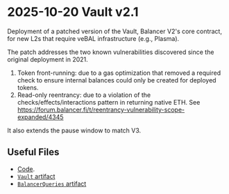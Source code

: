# 2025-10-20 Vault v2.1

Deployment of a patched version of the Vault, Balancer V2's core contract, for new L2s that require veBAL infrastructure (e.g., Plasma).

The patch addresses the two known vulnerabilities discovered since the original deployment in 2021.

1) Token front-running: due to a gas optimization that removed a required check to ensure internal balances could only be created for deployed tokens.
2) Read-only reentrancy: due to a violation of the checks/effects/interactions pattern in returning native ETH. See https://forum.balancer.fi/t/reentrancy-vulnerability-scope-expanded/4345

It also extends the pause window to match V3.

## Useful Files

- [Code](https://github.com/balancer/balancer-v2-monorepo/commit/febdff69169d2927e662cc92a713b5c528b0fa9b).
- [`Vault` artifact](./artifact/Vault.json)
- [`BalancerQueries` artifact](./artifact/BalancerQueries.json)
